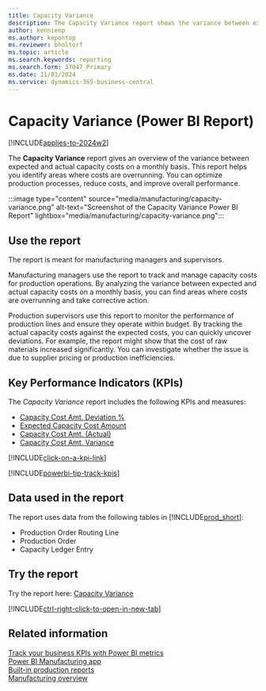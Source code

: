 ```yaml
---
title: Capacity Variance
description: The Capacity Variance report shows the variance between expected and actual capacity costs on a monthly basis.
author: kennienp
ms.author: kepontop
ms.reviewer: bholtorf
ms.topic: article
ms.search.keywords: reporting
ms.search.form: 37047_Primary
ms.date: 11/01/2024
ms.service: dynamics-365-business-central
---
```


# Capacity Variance (Power BI Report)

[!INCLUDE[applies-to-2024w2](includes/applies-to-2024w2.md)]

The **Capacity Variance** report gives an overview of the variance between expected and actual capacity costs on a monthly basis. This report helps you identify areas where costs are overrunning. You can optimize production processes, reduce costs, and improve overall performance.

:::image type="content" source="media/manufacturing/capacity-variance.png" alt-text="Screenshot of the Capacity Variance Power BI Report" lightbox="media/manufacturing/capacity-variance.png":::

## Use the report

The report is meant for manufacturing managers and supervisors.

Manufacturing managers use the report to track and manage capacity costs for production operations. By analyzing the variance between expected and actual capacity costs on a monthly basis, you can find areas where costs are overrunning and take corrective action.

Production supervisors use this report to monitor the performance of production lines and ensure they operate within budget. By tracking the actual capacity costs against the expected costs, you can quickly uncover deviations. For example, the report might show that the cost of raw materials increased significantly. You can investigate whether the issue is due to supplier pricing or production inefficiencies.

## Key Performance Indicators (KPIs)

The *Capacity Variance* report includes the following KPIs and measures: 

- [Capacity Cost Amt. Deviation %](manufacturing-powerbi-kpis.md#capacity-cost-amt-deviation)
- [Expected Capacity Cost Amount](manufacturing-powerbi-kpis.md#expected-capacity-cost-amount)
- [Capacity Cost Amt. (Actual)](manufacturing-powerbi-kpis.md#capacity-cost-amt-actual)
- [Capacity Cost Amt. Variance](manufacturing-powerbi-kpis.md#capacity-cost-amt-variance)

[!INCLUDE[click-on-a-kpi-link](includes/click-on-a-kpi-link.md)] 

[!INCLUDE[powerbi-tip-track-kpis](includes/powerbi-tip-track-kpis.md)]

## Data used in the report

The report uses data from the following tables in [!INCLUDE[prod_short](includes/prod_short.md)]:

- Production Order Routing Line
- Production Order
- Capacity Ledger Entry
  
## Try the report

Try the report here: [Capacity Variance](https://businesscentral.dynamics.com?page=37047)

[!INCLUDE[ctrl-right-click-to-open-in-new-tab](includes/ctrl-right-click-to-open-in-new-tab.md)]

## Related information

[Track your business KPIs with Power BI metrics](track-kpis-with-power-bi-metrics.md)  
[Power BI Manufacturing app](manufacturing-powerbi-app.md)  
[Built-in production reports](production-reports.md)  
[Manufacturing overview](production-manage-manufacturing.md)
